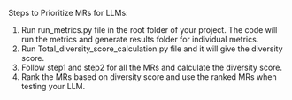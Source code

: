 Steps to Prioritize MRs for LLMs:

1) Run run_metrics.py file in the root folder of your project. The code will run the metrics and generate results folder for individual metrics.
2) Run Total_diversity_score_calculation.py file and it will give the diversity score.
3) Follow step1 and step2 for all the MRs and calculate the diversity score.
4) Rank the MRs based on diversity score and use the ranked MRs when testing your LLM.
